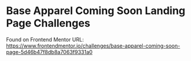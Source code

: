 # Base Apparel Coming Soon Landing Page Challenges

Found on Frontend Mentor URL: https://www.frontendmentor.io/challenges/base-apparel-coming-soon-page-5d46b47f8db8a7063f9331a0
